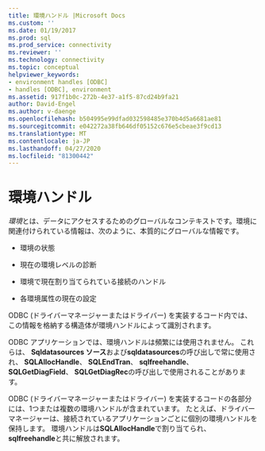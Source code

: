 ```yaml
---
title: 環境ハンドル |Microsoft Docs
ms.custom: ''
ms.date: 01/19/2017
ms.prod: sql
ms.prod_service: connectivity
ms.reviewer: ''
ms.technology: connectivity
ms.topic: conceptual
helpviewer_keywords:
- environment handles [ODBC]
- handles [ODBC], environment
ms.assetid: 917f1b0c-272b-4e37-a1f5-87cd24b9fa21
author: David-Engel
ms.author: v-daenge
ms.openlocfilehash: b504995e99dfad032598485e370b4d5a6681ae81
ms.sourcegitcommit: e042272a38fb646df05152c676e5cbeae3f9cd13
ms.translationtype: MT
ms.contentlocale: ja-JP
ms.lasthandoff: 04/27/2020
ms.locfileid: "81300442"
---
```

# <a name="environment-handles"></a>環境ハンドル
*環境*とは、データにアクセスするためのグローバルなコンテキストです。環境に関連付けられている情報は、次のように、本質的にグローバルな情報です。  
  
-   環境の状態  
  
-   現在の環境レベルの診断  
  
-   環境で現在割り当てられている接続のハンドル  
  
-   各環境属性の現在の設定  
  
 ODBC (ドライバーマネージャーまたはドライバー) を実装するコード内では、この情報を格納する構造体が環境ハンドルによって識別されます。  
  
 ODBC アプリケーションでは、環境ハンドルは頻繁には使用されません。 これらは、 **Sqldatasources ソース**および**sqldatasources**の呼び出しで常に使用され、 **SQLAllocHandle**、 **SQLEndTran**、 **sqlfreehandle**、 **SQLGetDiagField**、 **SQLGetDiagRec**の呼び出しで使用されることがあります。  
  
 ODBC (ドライバーマネージャーまたはドライバー) を実装するコードの各部分には、1つまたは複数の環境ハンドルが含まれています。 たとえば、ドライバーマネージャーは、接続されているアプリケーションごとに個別の環境ハンドルを保持します。 環境ハンドルは**SQLAllocHandle**で割り当てられ、 **sqlfreehandle**と共に解放されます。
